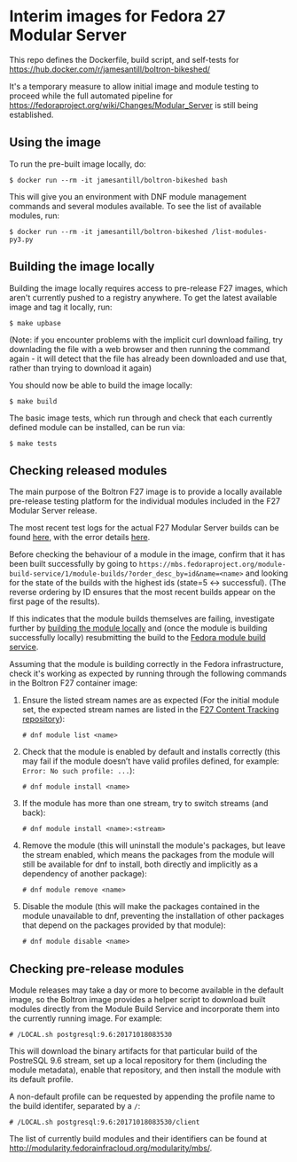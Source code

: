 Interim images for Fedora 27 Modular Server
===========================================

This repo defines the Dockerfile, build script, and self-tests for
https://hub.docker.com/r/jamesantill/boltron-bikeshed/

It's a temporary measure to allow initial image and module testing to proceed
while the full automated pipeline for
https://fedoraproject.org/wiki/Changes/Modular_Server is still being
established.

Using the image
---------------

To run the pre-built image locally, do:

    $ docker run --rm -it jamesantill/boltron-bikeshed bash

This will give you an environment with DNF module management commands and
several modules available. To see the list of available modules, run:

    $ docker run --rm -it jamesantill/boltron-bikeshed /list-modules-py3.py

Building the image locally
--------------------------

Building the image locally requires access to pre-release F27 images, which
aren't currently pushed to a registry anywhere. To get the latest available
image and tag it locally, run:

    $ make upbase

(Note: if you encounter problems with the implicit curl download failing, try
downlading the file with a web browser and then running the command again - it
will detect that the file has already been downloaded and use that, rather
than trying to download it again)

You should now be able to build the image locally:

    $ make build

The basic image tests, which run through and check that each currently
defined module can be installed, can be run via:

    $ make tests

Checking released modules
-------------------------

The main purpose of the Boltron F27 image is to provide a locally available
pre-release testing platform for the individual modules included in the F27
Modular Server release.

The most recent test logs for the actual F27 Modular Server builds can be
found [here](https://ci.centos.org/job/fedora-qa-compose-tests/lastCompletedBuild/artifact/compose_tester/mod_install_results.log), with the error details
[here](https://ci.centos.org/job/fedora-qa-compose-tests/lastCompletedBuild/artifact/compose-tests/error.log).

Before checking the behaviour of a module in the image, confirm that it has
been built successfully by going to
`https://mbs.fedoraproject.org/module-build-service/1/module-builds/?order_desc_by=id&name=<name>`
and looking for the state of the builds with the highest ids (state=5 <-> successful).
(The reverse ordering by ID ensures that the most recent builds appear on the
first page of the results).

If this indicates that the module builds themselves are failing, investigate further by
[building the module locally](https://docs.pagure.org/modularity/development/building-modules/building-local.html)
and (once the module is building successfully locally) resubmitting the build to the
[Fedora module build service](https://docs.pagure.org/modularity/development/building-modules/building-infra.html).

Assuming that the module is building correctly in the Fedora infrastructure,
check it's working as expected by running through the following commands in
the Boltron F27 container image:

1. Ensure the listed stream names are as expected (For the initial module set,
   the expected stream names are listed in the
   [F27 Content Tracking repository](https://github.com/fedora-modularity/f27-content-tracking)):

       # dnf module list <name>

2. Check that the module is enabled by default and installs correctly (this
   may fail if the module doesn’t have valid profiles defined, for example:
   `Error: No such profile: ...`):

       # dnf module install <name>

3. If the module has more than one stream, try to switch streams (and back):

       # dnf module install <name>:<stream>

4. Remove the module (this will uninstall the module's packages, but leave the
   stream enabled, which means the packages from the module will still be
   available for dnf to install, both directly and implicitly as a dependency
   of another package):

       # dnf module remove <name>

5. Disable the module (this will make the packages contained in the module
   unavailable to dnf, preventing the installation of other packages that
   depend on the packages provided by that module):

       # dnf module disable <name>

Checking pre-release modules
----------------------------

Module releases may take a day or more to become available in the default
image, so the Boltron image provides a helper script to download built
modules directly from the Module Build Service and incorporate them into
the currently running image. For example:

    # /LOCAL.sh postgresql:9.6:20171018083530

This will download the binary artifacts for that particular build of the
PostreSQL 9.6 stream, set up a local repository for them (including the
module metadata), enable that repository, and then install the module with
its default profile.

A non-default profile can be requested by appending the profile name to the
build identifer, separated by a `/`:

    # /LOCAL.sh postgresql:9.6:20171018083530/client

The list of currently build modules and their identifiers can be found at
http://modularity.fedorainfracloud.org/modularity/mbs/.
